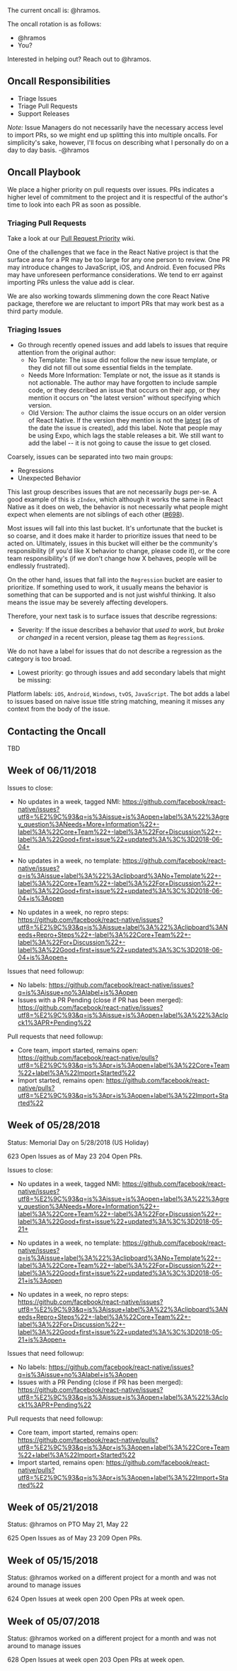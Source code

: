 The current oncall is: @hramos. 

The oncall rotation is as follows:

- @hramos
- You?

Interested in helping out? Reach out to @hramos.

## Oncall Responsibilities

- Triage Issues
- Triage Pull Requests
- Support Releases

_Note:_ Issue Managers do not necessarily have the necessary access level to import PRs, so we might end up splitting this into multiple oncalls. For simplicity's sake, however, I'll focus on describing what I personally do on a day to day basis. -@hramos

## Oncall Playbook

We place a higher priority on pull requests over issues. PRs indicates a higher level of commitment to the project and it is respectful of the author's time to look into each PR as soon as possible.

### Triaging Pull Requests

Take a look at our [Pull Request Priority](https://github.com/facebook/react-native/wiki/Pull-Request-Priority) wiki.

One of the challenges that we face in the React Native project is that the surface area for a PR may be too large for any one person to review. One PR may introduce changes to JavaScript, iOS, and Android. Even focused PRs may have unforeseen performance considerations. We tend to err against importing PRs unless the value add is clear.

We are also working towards slimmening down the core React Native package, therefore we are reluctant to import PRs that may work best as a third party module.

### Triaging Issues

- Go through recently opened issues and add labels to issues that require attention from the original author:
  - No Template: The issue did not follow the new issue template, or they did not fill out some essential fields in the template.
  - Needs More Information: Template or not, the issue as it stands is not actionable. The author may have forgotten to include sample code, or they described an issue that occurs on their app, or they mention it occurs on "the latest version" without specifying which version.
  - Old Version: The author claims the issue occurs on an older version of React Native. If the version they mention is not the [latest](https://github.com/facebook/react-native/releases) (as of the date the issue is created), add this label. Note that people may be using Expo, which lags the stable releases a bit. We still want to add the label -- it is not going to cause the issue to get closed.

Coarsely, issues can be separated into two main groups:

- Regressions
- Unexpected Behavior

This last group describes issues that are not necessarily *bugs* per-se. A good example of this is `zIndex`, which although it works the same in React Native as it does on web, the behavior is not necessarily what people might expect when elements are not siblings of each other ([#698](https://github.com/facebook/react-native/issues/698)).

Most issues will fall into this last bucket. It's unfortunate that the bucket is so coarse, and it does make it harder to prioritize issues that need to be acted on. Ultimately, issues in this bucket will either be the community's responsibility (if you'd like X behavior to change, please code it), or the core team responsibility's (if we don't change how X behaves, people will be endlessly frustrated).

On the other hand, issues that fall into the `Regression` bucket are easier to prioritize. If something used to work, it usually means the behavior is something that can be supported and is not just wishful thinking. It also means the issue may be severely affecting developers.

Therefore, your next task is to surface issues that describe regressions:

- Severity: If the issue describes a behavior that *used to work*, but *broke or changed* in a recent version, please tag them as `Regression`s. 

We do not have a label for issues that do not describe a regression as the category is too broad.

- Lowest priority: go through issues and add secondary labels that might be missing:

Platform labels: `iOS`, `Android`, `Windows`, `tvOS`, `JavaScript`. The bot adds a label to issues based on naive issue title string matching, meaning it misses any context from the body of the issue.


## Contacting the Oncall

TBD

## Week of 06/11/2018

Issues to close:

- No updates in a week, tagged NMI: https://github.com/facebook/react-native/issues?utf8=%E2%9C%93&q=is%3Aissue+is%3Aopen+label%3A%22%3Agrey_question%3ANeeds+More+Information%22+-label%3A%22Core+Team%22+-label%3A%22For+Discussion%22+-label%3A%22Good+first+issue%22+updated%3A%3C%3D2018-06-04+

- No updates in a week, no template: https://github.com/facebook/react-native/issues?q=is%3Aissue+label%3A%22%3Aclipboard%3ANo+Template%22+-label%3A%22Core+Team%22+-label%3A%22For+Discussion%22+-label%3A%22Good+first+issue%22+updated%3A%3C%3D2018-06-04+is%3Aopen

- No updates in a week, no repro steps: https://github.com/facebook/react-native/issues?utf8=%E2%9C%93&q=is%3Aissue+label%3A%22%3Aclipboard%3ANeeds+Repro+Steps%22+-label%3A%22Core+Team%22+-label%3A%22For+Discussion%22+-label%3A%22Good+first+issue%22+updated%3A%3C%3D2018-06-04+is%3Aopen+

Issues that need followup:

- No labels: https://github.com/facebook/react-native/issues?q=is%3Aissue+no%3Alabel+is%3Aopen
- Issues with a PR Pending (close if PR has been merged): https://github.com/facebook/react-native/issues?utf8=%E2%9C%93&q=is%3Aissue+is%3Aopen+label%3A%22%3Aclock1%3APR+Pending%22

Pull requests that need followup:

- Core team, import started, remains open: https://github.com/facebook/react-native/pulls?utf8=%E2%9C%93&q=is%3Apr+is%3Aopen+label%3A%22Core+Team%22+label%3A%22Import+Started%22
- Import started, remains open: https://github.com/facebook/react-native/pulls?utf8=%E2%9C%93&q=is%3Apr+is%3Aopen+label%3A%22Import+Started%22



## Week of 05/28/2018

Status: Memorial Day on 5/28/2018 (US Holiday)

623 Open Issues as of May 23
204 Open PRs.

Issues to close:

- No updates in a week, tagged NMI: https://github.com/facebook/react-native/issues?utf8=%E2%9C%93&q=is%3Aissue+is%3Aopen+label%3A%22%3Agrey_question%3ANeeds+More+Information%22+-label%3A%22Core+Team%22+-label%3A%22For+Discussion%22+-label%3A%22Good+first+issue%22+updated%3A%3C%3D2018-05-21+

- No updates in a week, no template: https://github.com/facebook/react-native/issues?q=is%3Aissue+label%3A%22%3Aclipboard%3ANo+Template%22+-label%3A%22Core+Team%22+-label%3A%22For+Discussion%22+-label%3A%22Good+first+issue%22+updated%3A%3C%3D2018-05-21+is%3Aopen

- No updates in a week, no repro steps: https://github.com/facebook/react-native/issues?utf8=%E2%9C%93&q=is%3Aissue+label%3A%22%3Aclipboard%3ANeeds+Repro+Steps%22+-label%3A%22Core+Team%22+-label%3A%22For+Discussion%22+-label%3A%22Good+first+issue%22+updated%3A%3C%3D2018-05-21+is%3Aopen+

Issues that need followup:

- No labels: https://github.com/facebook/react-native/issues?q=is%3Aissue+no%3Alabel+is%3Aopen
- Issues with a PR Pending (close if PR has been merged): https://github.com/facebook/react-native/issues?utf8=%E2%9C%93&q=is%3Aissue+is%3Aopen+label%3A%22%3Aclock1%3APR+Pending%22

Pull requests that need followup:

- Core team, import started, remains open: https://github.com/facebook/react-native/pulls?utf8=%E2%9C%93&q=is%3Apr+is%3Aopen+label%3A%22Core+Team%22+label%3A%22Import+Started%22
- Import started, remains open: https://github.com/facebook/react-native/pulls?utf8=%E2%9C%93&q=is%3Apr+is%3Aopen+label%3A%22Import+Started%22



## Week of 05/21/2018

Status: @hramos on PTO May 21, May 22

625 Open Issues as of May 23
209 Open PRs.


## Week of 05/15/2018

Status: @hramos worked on a different project for a month and was not around to manage issues

624 Open Issues at week open 
200 Open PRs at week open.

## Week of 05/07/2018

Status: @hramos worked on a different project for a month and was not around to manage issues

628 Open Issues at week open 
203 Open PRs at week open.
